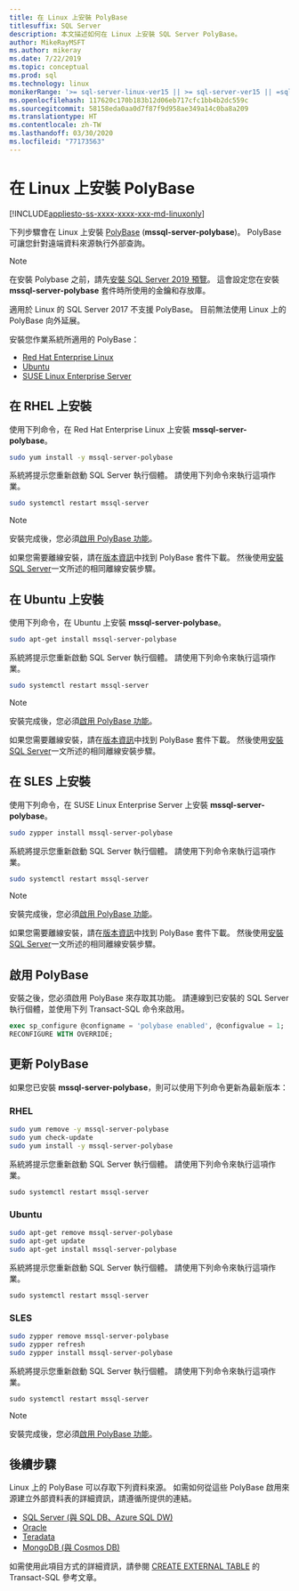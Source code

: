 ```yaml
---
title: 在 Linux 上安裝 PolyBase
titlesuffix: SQL Server
description: 本文描述如何在 Linux 上安裝 SQL Server PolyBase。
author: MikeRayMSFT
ms.author: mikeray
ms.date: 7/22/2019
ms.topic: conceptual
ms.prod: sql
ms.technology: linux
monikerRange: '>= sql-server-linux-ver15 || >= sql-server-ver15 || =sqlallproducts-allversions'
ms.openlocfilehash: 117620c170b183b12d06eb717cfc1bb4b2dc559c
ms.sourcegitcommit: 58158eda0aa0d7f87f9d958ae349a14c0ba8a209
ms.translationtype: HT
ms.contentlocale: zh-TW
ms.lasthandoff: 03/30/2020
ms.locfileid: "77173563"
---
```

# <a name="install-polybase-on-linux"></a>在 Linux 上安裝 PolyBase

[!INCLUDE[appliesto-ss-xxxx-xxxx-xxx-md-linuxonly](../../includes/appliesto-ss-xxxx-xxxx-xxx-md-linuxonly.md)]

下列步驟會在 Linux 上安裝 [PolyBase](../../relational-databases/search/full-text-search.md) (**mssql-server-polybase**)。 PolyBase 可讓您針對遠端資料來源執行外部查詢。 

>[!NOTE]
> 在安裝 Polybase 之前，請先[安裝 SQL Server 2019 預覽](../../linux/sql-server-linux-setup.md#platforms)。 這會設定您在安裝 **mssql-server-polybase** 套件時所使用的金鑰和存放庫。
>
> 適用於 Linux 的 SQL Server 2017 不支援 PolyBase。
> 目前無法使用 Linux 上的 PolyBase 向外延展。

安裝您作業系統所適用的 PolyBase：

- [Red Hat Enterprise Linux](#RHEL)
- [Ubuntu](#ubuntu)
- [SUSE Linux Enterprise Server](#SLES)



## <a name=""></a><a name="RHEL">在 RHEL 上安裝</a>

使用下列命令，在 Red Hat Enterprise Linux 上安裝 **mssql-server-polybase**。 

```bash
sudo yum install -y mssql-server-polybase
```

系統將提示您重新啟動 SQL Server 執行個體。 請使用下列命令來執行這項作業。

```bash
sudo systemctl restart mssql-server
```

>[!NOTE]
>安裝完成後，您必須[啟用 PolyBase 功能](#enable)。

如果您需要離線安裝，請在[版本資訊](../../linux/sql-server-linux-release-notes.md)中找到 PolyBase 套件下載。 然後使用[安裝 SQL Server](../../linux/sql-server-linux-setup.md#offline)一文所述的相同離線安裝步驟。

## <a name=""></a><a name="ubuntu">在 Ubuntu 上安裝</a>

使用下列命令，在 Ubuntu 上安裝 **mssql-server-polybase**。 

```bash
sudo apt-get install mssql-server-polybase
```

系統將提示您重新啟動 SQL Server 執行個體。 請使用下列命令來執行這項作業。

```bash
sudo systemctl restart mssql-server
```

>[!NOTE]
>安裝完成後，您必須[啟用 PolyBase 功能](#enable)。

如果您需要離線安裝，請在[版本資訊](../../linux/sql-server-linux-release-notes.md)中找到 PolyBase 套件下載。 然後使用[安裝 SQL Server](../../linux/sql-server-linux-setup.md#offline)一文所述的相同離線安裝步驟。

## <a name=""></a><a name="SLES">在 SLES 上安裝</a>

使用下列命令，在 SUSE Linux Enterprise Server 上安裝 **mssql-server-polybase**。 

```bash
sudo zypper install mssql-server-polybase
```

系統將提示您重新啟動 SQL Server 執行個體。 請使用下列命令來執行這項作業。

```bash
sudo systemctl restart mssql-server
```

>[!NOTE]
>安裝完成後，您必須[啟用 PolyBase 功能](#enable)。


如果您需要離線安裝，請在[版本資訊](../../linux/sql-server-linux-release-notes.md)中找到 PolyBase 套件下載。 然後使用[安裝 SQL Server](../../linux/sql-server-linux-setup.md#offline)一文所述的相同離線安裝步驟。


## <a name=""></a><a name="enable">啟用 PolyBase</a> 

安裝之後，您必須啟用 PolyBase 來存取其功能。 請連線到已安裝的 SQL Server 執行個體，並使用下列 Transact-SQL 命令來啟用。

```sql
exec sp_configure @configname = 'polybase enabled', @configvalue = 1;
RECONFIGURE WITH OVERRIDE;
```

## <a name="update-polybase"></a>更新 PolyBase

如果您已安裝 **mssql-server-polybase**，則可以使用下列命令更新為最新版本：

### <a name="rhel"></a>RHEL

```bash
sudo yum remove -y mssql-server-polybase
sudo yum check-update
sudo yum install -y mssql-server-polybase
```

系統將提示您重新啟動 SQL Server 執行個體。 請使用下列命令來執行這項作業。

```
sudo systemctl restart mssql-server
```

### <a name="ubuntu"></a>Ubuntu

```bash
sudo apt-get remove mssql-server-polybase
sudo apt-get update 
sudo apt-get install mssql-server-polybase
```

系統將提示您重新啟動 SQL Server 執行個體。 請使用下列命令來執行這項作業。

```
sudo systemctl restart mssql-server
```

### <a name="sles"></a>SLES

```bash
sudo zypper remove mssql-server-polybase
sudo zypper refresh
sudo zypper install mssql-server-polybase
```

系統將提示您重新啟動 SQL Server 執行個體。 請使用下列命令來執行這項作業。

```
sudo systemctl restart mssql-server
```

>[!NOTE]
>安裝完成後，您必須[啟用 PolyBase 功能](#enable)。

## <a name="next-steps"></a>後續步驟

Linux 上的 PolyBase 可以存取下列資料來源。 如需如何從這些 PolyBase 啟用來源建立外部資料表的詳細資訊，請遵循所提供的連結。 

- [SQL Server (與 SQL DB、Azure SQL DW)](../../relational-databases/polybase/polybase-configure-sql-server.md)
- [Oracle](../../relational-databases/polybase/polybase-configure-oracle.md)
- [Teradata](../../relational-databases/polybase/polybase-configure-teradata.md)
- [MongoDB (與 Cosmos DB)](../../relational-databases/polybase/polybase-configure-mongodb.md)

如需使用此項目方式的詳細資訊，請參閱 [CREATE EXTERNAL TABLE](../../t-sql/statements/create-external-table-transact-sql.md) 的 Transact-SQL 參考文章。
